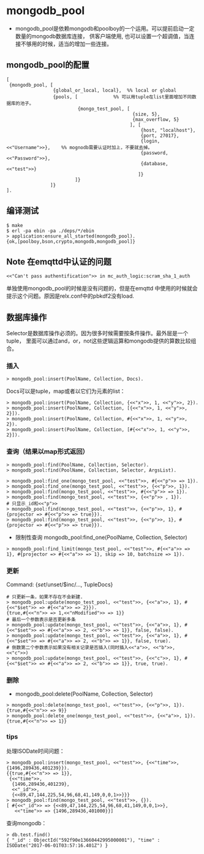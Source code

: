 # mongodb_pool

- mongodb_pool是依赖mongodb和poolboy的一个运用。可以提前启动一定数量的mongodb数据库连接，
供客户端使用, 也可以设置一个超调值，当连接不够用的时候，适当的增加一些连接。

## mongodb_pool的配置
````````````````````
[
 {mongodb_pool, [
                 {global_or_local, local},  %% local or global
                 {pools, [             %% 可以用tuple在list里面增加不同数据库的池子。
                          {mongo_test_pool, [
                                              {size, 5},
                                              {max_overflow, 5}
                                             ], [
                                                 {host, "localhost"},
                                                 {port, 27017},
                                                 {login, <<"Username">>},    %% mognodb需要认证时加上，不要就去掉。
                                                 {password, <<"Password">>},
                                                 {database, <<"test">>}
                                                ]}
                         ]}
                ]}
].

````````````````````
## 编译测试
````````````````````
$ make
$ erl -pa ebin -pa ./deps/*/ebin
> application:ensure_all_started(mongodb_pool).
{ok,[poolboy,bson,crypto,mongodb,mongodb_pool]}
````````````````````
## Note 在emqttd中认证的问题
````````````````````
<<"Can't pass authentification">> in mc_auth_logic:scram_sha_1_auth
````````````````````
单独使用mongodb_pool的时候是没有问题的，但是在emqttd 中使用的时候就会提示这个问题。原因是relx.conf中的pbkdf2没有load.

## 数据库操作
Selector是数据库操作必须的。因为很多时候需要按条件操作。最外层是一个tuple， 里面可以通过and，or，not这些逻辑运算和mongodb提供的算数比较组合。

### 插入
````````````````````
> mongodb_pool:insert(PoolName, Collection, Docs).
````````````````````
Docs可以是tuple，map或者以它们为元素的list：

````````````````````
> mongodb_pool:insert(PoolName, Collection, {<<"x">>, 1, <<"y">>, 2}).
> mongodb_pool:insert(PoolName, Collection, [{<<"x">>, 1, <<"y">>, 2}]).
> mongodb_pool:insert(PoolName, Collection, #{<<"x">>, 1, <<"y">>, 2}).
> mongodb_pool:insert(PoolName, Collection, [#{<<"x">>, 1, <<"y">>, 2}]).
````````````````````

### 查询（结果以map形式返回）
````````````````````
> mongodb_pool:find(PoolName, Collection, Selector).
> mongodb_pool:find(PoolName, Collection, Selector, ArgsList).
````````````````````

````````````````````
> mongodb_pool:find_one(mongo_test_pool, <<"test">>, #{<<"p">> => 1}).
> mongodb_pool:find_one(mongo_test_pool, <<"test">>, {<<"p">>, 1}).
> mongodb_pool:find(mongo_test_pool, <<"test">>, #{<<"p">> => 1}).
> mongodb_pool:find(mongo_test_pool, <<"test">>, {<<"p">> , 1}).
# 只显示_id和<<"p">>
> mongodb_pool:find(mongo_test_pool, <<"test">>, {<<"p">>, 1}, #{projector => #{<<"p">> => true}}).
> mongodb_pool:find(mongo_test_pool, <<"test">>, {<<"p">>, 1}, #{projector => #{<<"p">> => true}}).
````````````````````

- 限制性查询
  mongodb_pool:find_one(PoolName, Collection, Selector)
````````````
> mongodb_pool:find_limit(mongo_test_pool, <<"test">>, #{<<"a">> => 1}, #{projector => #{<<"a">> => 1}, skip => 10, batchsize => 1}).
````````````

### 更新

Command:  {$set/$unset/$inc/..., TupleDocs}

`````````
# 只更新一条，如果不存在不会新建.
> mongodb_pool:update(mongo_test_pool, <<"test">>, {<<"a">>, 1}, #{<<"$set">> => #{<<"a">> => 2}}).
{true,#{<<"n">> => 1,<<"nModified">> => 1}}
# 最后一个参数表示是否更新多条
> mongodb_pool:update(mongo_test_pool, <<"test">>, {<<"a">>, 1}, #{<<"$set">> => #{<<"a">> => 2, <<"b">> => 1}}, false, false).
> mongodb_pool:update(mongo_test_pool, <<"test">>, {<<"a">>, 1}, #{<<"$set">> => #{<<"a">> => 2, <<"b">> => 1}}, false, true).
# 倒数第二个参数表示如果没有相关记录是否插入(同时插入<<"a">>, <<"b">>, <<"c">>)
> mongodb_pool:update(mongo_test_pool, <<"test">>, {<<"c">>, 1}, #{<<"$set">> => #{<<"a">> => 2, <<"b">> => 1}}, true, true).
`````````

### 删除
- mongodb_pool:delete(PoolName, Collection, Selector)
`````````
> mongodb_pool:delete(mongo_test_pool, <<"test">>, {<<"p">>, 1}).
{true,#{<<"n">> => 9}}
> mongodb_pool:delete_one(mongo_test_pool, <<"test">>, {<<"a">>, 1}).
{true,#{<<"n">> => 1}}
`````````
### tips
处理ISODate时间问题：
`````````
> mongodb_pool:insert(mongo_test_pool, <<"test">>, {<<"time">>, {1496,289436,401239}}).
{{true,#{<<"n">> => 1}},
 {<<"time">>,
  {1496,289436,401239},
  <<"_id">>,
  {<<89,47,144,225,54,96,68,41,149,0,0,1>>}}}
> mongodb_pool:find(mongo_test_pool, <<"test">>, {}).
[ #{<<"_id">> => {<<89,47,144,225,54,96,68,41,149,0,0,1>>},
   <<"time">> => {1496,289436,401000}}]
`````````

查询mongodb：

`````````
> db.test.find()
{ "_id" : ObjectId("592f90e13660442995000001"), "time" : ISODate("2017-06-01T03:57:16.401Z") }
`````````

